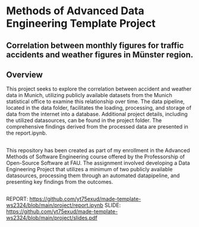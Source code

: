 # Methods of Advanced Data Engineering Template Project

## Correlation between monthly figures for traffic accidents and weather figures in Münster region.

## Overview

This project seeks to explore the correlation between accident and weather data in Munich, utilizing publicly available datasets from the Munich statistical office to examine this relationship over time. The data pipeline, located in the data folder, facilitates the loading, processing, and storage of data from the internet into a database. Additional project details, including the utilized datasources, can be found in the project folder. The comprehensive findings derived from the processed data are presented in the report.ipynb.

## 

This repository has been created as part of my enrollment in the Advanced Methods of Software Engineering course offered by the Professorship of Open-Source Software at FAU. The assignment involved developing a Data Engineering Project that utilizes a minimum of two publicly available datasources, processing them through an automated datapipeline, and presenting key findings from the outcomes.

##
REPORT: https://github.com/yt75exud/made-template-ws2324/blob/main/project/report.ipynb
SLIDE: https://github.com/yt75exud/made-template-ws2324/blob/main/project/slides.pdf

